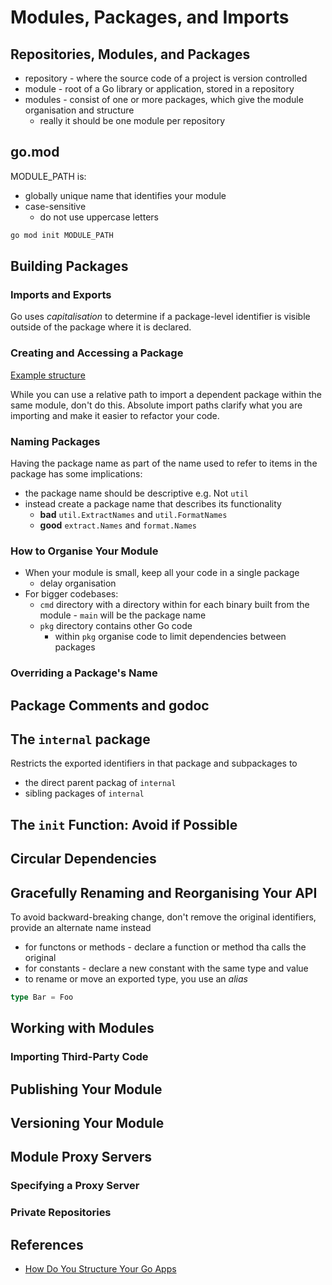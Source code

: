 # Modules, Packages, and Imports

## Repositories, Modules, and Packages

- repository - where the source code of a project is version controlled
- module - root of a Go library or application, stored in a repository
- modules - consist of one or more packages, which give the module organisation
and structure
    - really it should be one module per repository

## go.mod

MODULE_PATH is:
- globally unique name that identifies your module
- case-sensitive
    - do not use uppercase letters

```bash
go mod init MODULE_PATH
```

## Building Packages

### Imports and Exports

Go uses *capitalisation* to determine if a package-level identifier is visible
outside of the package where it is declared.

### Creating and Accessing a Package

[Example structure](https://github.com/learning-go-book/package_example)

While you can use a relative path to import a dependent package within the same
module, don't do this. Absolute import paths clarify what you are importing
and make it easier to refactor your code.

### Naming Packages

Having the package name as part of the name used to refer to items in the 
package has some implications:
- the package name should be descriptive e.g. Not `util`
- instead create a package name that describes its functionality
    - **bad** `util.ExtractNames` and `util.FormatNames` 
    - **good** `extract.Names` and `format.Names`

### How to Organise Your Module

- When your module is small, keep all your code in a single package
    - delay organisation
- For bigger codebases:
    - `cmd` directory with a directory within for each binary built from
    the module - `main` will be the package name
    - `pkg` directory contains other Go code
        - within `pkg` organise code to limit dependencies between packages

### Overriding a Package's Name

## Package Comments and godoc

## The `internal` package

Restricts the exported identifiers in that package and subpackages to
- the direct parent packag of `internal`
- sibling packages of `internal`

## The `init` Function: Avoid if Possible

## Circular Dependencies

## Gracefully Renaming and Reorganising Your API

To avoid backward-breaking change, don't remove the original identifiers, 
provide an alternate name instead
- for functons or methods - declare a function or method tha calls the original
- for constants - declare a new constant with the same type and value
- to rename or move an exported type, you use an *alias*

```go
type Bar = Foo
```

## Working with Modules

### Importing Third-Party Code

## Publishing Your Module

## Versioning Your Module

## Module Proxy Servers

### Specifying a Proxy Server

### Private Repositories

## References

- [How Do You Structure Your Go Apps](https://www.youtube.com/watch?v=oL6JBUk6tj0)